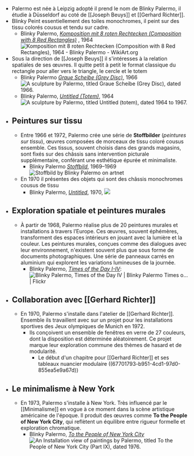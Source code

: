- Palermo est née à Leipzig adopté il prend le nom de Blinky Palermo, il étudie à Düsseldorf au coté de [[Joseph Beuys]] et [[Gerhard Richter]].
- Blinky Peint essentiellement des toiles monochromes, il peint sur des tissu colorés cousus et tendu sur cadre.
	- Blinky Palermo, [*Komposition mit 8 roten Rechtecken (Composition with 8 Red Rectangles)*](https://www.wikiart.org/en/blinky-palermo/komposition-mit-8-roten-rechtecken-composition-with-8-red-rectangles-1964) , 1964 ![Komposition mit 8 roten Rechtecken (Composition with 8 Red Rectangles),  1964 - Blinky Palermo - WikiArt.org](https://uploads4.wikiart.org/images/blinky-palermo/komposition-mit-8-roten-rechtecken-composition-with-8-red-rectangles-1964.jpg)
- Sous la direction de [[Joseph Beuys]] il s'intéresses à la relation spatiales de ses œuvres. Il quitte petit à petit le format classique du rectangle pour aller vers le triangle, le cercle et le totem
	- Blinky Palermo [*Graue Scheibe (Grey Disc)*](https://www.davidzwirner.com/artworks/palermo-graue-scheibe-grey-disc--d79ed), 1966  ![A sculpture by Palermo, titled Graue Scheibe (Grey Disc), dated 1966. ](https://cdn.sanity.io/images/juzvn5an/release-adp/aad094a1033448ae14353c2d6dd1c9fd15e1cc02-1920x1334.jpg?w=3840)
	- Blinky Palermo, [*Untitled (Totem)*](https://www.davidzwirner.com/artworks/palermo-untitled-totem--76433), 1964 ![A sculpture by Palermo, titled Untitled (totem), dated 1964 to 1967.](https://cdn.sanity.io/images/juzvn5an/release-adp/773d04364bf7ba2d7afa4ecef7be692d006b41a0-1350x1920.jpg?w=3840)
- ## Peintures sur tissu
	- Entre 1966 et 1972, Palermo crée une série de **Stoffbilder** (*peintures sur tissu*), œuvres composées de morceaux de tissu coloré cousus ensemble. Ces tissus, souvent choisis dans des grands magasins, sont fixés sur des châssis sans intervention picturale supplémentaire, conférant une esthétique épurée et minimaliste.
		- Blinky Palermo [*Stoffbild*](https://www.artnet.com/artists/blinky-palermo/stoffbild-lhSoihTrxYpArvylKvWvFA2), 1969–1969 ![Stoffbild by Blinky Palermo on artnet](https://www.artnet.com/WebServices/images/ll00013lld7aNEFgneECfDrCWvaHBOcY4C/blinky-palermo-stoffbild.jpg)
	- En 1970 il présentes des objets qui sont des châssis monochromes cousus de tissu
		- Blinky Palermo, [*Untitled*](https://www.artforum.com/columns/blinky-palermo-196818/), 1970, ![](https://www.artforum.com/wp-content/uploads/2011/11/article_large-14.jpg)
- ## Exploration spatiale et peintures murales
	- À partir de 1968, Palermo réalise plus de 20 peintures murales et installations à travers l’Europe. Ces œuvres, souvent éphémères, transforment des espaces intérieurs en jouant avec la lumière et la couleur. Les peintures murales, conçues comme des dialogues avec leur environnement, n'existent souvent plus que sous forme de documents photographiques. Une série de panneaux carrés en aluminium qui explorent les variations lumineuses de la journée.
		- Blinky Palermo, [*Times of the Day I-IV*](https://www.flickr.com/photos/profzucker/52543376121): ![Blinky Palermo, Times of the Day IV | Blinky Palermo Times o… | Flickr](https://live.staticflickr.com/65535/52543376121_b2362aa573_b.jpg)
- ## Collaboration avec [[Gerhard Richter]]
	- En 1970, Palermo s'installe dans l'atelier de [[Gerhard Richter]]. Ensemble ils travaillent avec sur un projet pour les installations sportives des Jeux olympiques de Munich en 1972.
		- Ils conçoivent un ensemble de fenêtres en verre de 27 couleurs, dont la disposition est déterminée aléatoirement. Ce projet marque leur exploration commune des thèmes de hasard et de modularité.
			- Le début d'un chapitre pour [[Gerhard Richter]] et ses tableaux nuancier modulaire ((67701793-b951-4cd1-97d0-855ea5e9a67d))
- ## Le minimalisme à New York
	- En 1973, Palermo s'installe à New York. Très influencé par le [[Minimalisme]] en vogue à ce moment dans la scène artistique américaine de l'époque. Il produit des œuvres comme **To the People of New York City**, qui reflètent un équilibre entre rigueur formelle et exploration chromatique.
		- Blinky Palermo, [*To the People of New York City*](https://www.davidzwirner.com/news/2019/to-the-people-of-new-york-city) ![An Installation view of paintings by Palermo, titled To the People of New York City (Part IX), dated 1976.](https://cdn.sanity.io/images/juzvn5an/release-adp/325c4ce7568815cae3a006672b8b65ca278de842-3648x2055.jpg?w=3840)